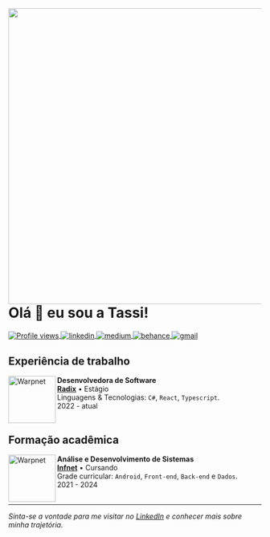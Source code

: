 <!-- Github card -->
<img align="right" height="590em" src="https://raw.githubusercontent.com/gist/tassianabenamor/36fc222e47cab186d27ef0454ec810ee/raw/443ce5a52ea14a19c32a728acdf8915b691f6885/githubcardtassi.svg"/>

<!-- Mensagem de boas vindas -->
<h1 align="left">Olá 👋 eu sou a Tassi!</h1>

<!-- Profile views e redes sociais -->
<p align="left">
  <a href="[https://www.linkedin.com/in/tassiana-benamor/](https://komarev.com/ghpvc/?username=tassianabenamor&color=blueviolet)" target="_blank">
    <img align="center" src="https://komarev.com/ghpvc/?username=tassianabenamor&color=blueviolet" alt="Profile views"/>
  </a>
  <a href="https://www.linkedin.com/in/tassiana-benamor/" target="_blank">
    <img align="center" src="https://img.shields.io/badge/-LinkedIn-05122A?style=flat&logo=linkedin&color=5e5e5e" alt="linkedin"/>
  </a>
  <a href="https://medium.com/@TassianaBenamor" target="_blank">
    <img align="center" src="https://img.shields.io/badge/-Medium-05122A?style=flat&logo=medium&color=5e5e5e" alt="medium"/>
  </a>
  <a href="https://www.behance.net/tassianabenamor" target="_blank">
    <img align="center" src="https://img.shields.io/badge/-Behance-05122A?style=flat&logo=behance&color=5e5e5e" alt="behance"/>
  </a>
  <a href="mailto:tassiana.benamor@al.infnet.edu.br" target="_blank">
    <img align="center" src="https://img.shields.io/badge/-Gmail-05122A?&color=5e5e5e" alt="gmail"/>
  </a>
</p>

<!-- Experiencia de trabalho -->
<h2>Experiência de trabalho</h2>

[<img align="left" height="94px" width="94px" alt="Warpnet" src="https://media.licdn.com/dms/image/C4E0BAQGf83BBbYnPTg/company-logo_200_200/0/1656686595482/radix_engenharia_e_software_logo?e=1707955200&v=beta&t=BIRn3cDaNntsrfxbmxJaliKSNonRZBdNEAVa3f2HHww"/>](https://www.linkedin.com/company/radix-brasil/mycompany/verification/)

**Desenvolvedora de Software** \
[**Radix**](https://www.linkedin.com/company/radix-brasil/mycompany/verification/) • Estágio \
Linguagens & Tecnologias: `C#`, `React`, `Typescript`. \
2022 - atual
<br/>
<br/>

<!-- Formação acadêmica -->
<h2>Formação acadêmica</h2>

[<img align="left" height="94px" width="94px" alt="Warpnet" src="https://media.licdn.com/dms/image/C4D0BAQEdqM4TrIxw_g/company-logo_200_200/0/1631361135154?e=1707955200&v=beta&t=sXqtdax7fQJx2VAvkahpLy30y9fOkAtfzRLe_vKbycs"/>]([https://www.linkedin.com/company/radix-brasil/mycompany/verification/](https://www.linkedin.com/school/instituto-infnet/))

**Análise e Desenvolvimento de Sistemas** \
[**Infnet**](https://www.linkedin.com/school/instituto-infnet/) • Cursando \
Grade curricular: `Android`, `Front-end`, `Back-end` e `Dados`. \
2021 - 2024 
<br/>
<br/>

<!-- Convite a continuar a conversa -->
<hr>

*Sinta-se a vontade para me visitar no [LinkedIn](https://www.linkedin.com/in/tassiana-benamor/) e conhecer mais sobre minha trajetória.*
